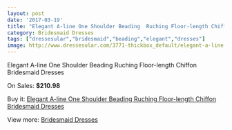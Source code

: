 ```yaml
---
layout: post
date: '2017-03-19'
title: "Elegant A-line One Shoulder Beading  Ruching Floor-length Chiffon Bridesmaid Dresses"
category: Bridesmaid Dresses
tags: ["dressesular","bridesmaid","beading","elegant","dresses"]
image: http://www.dressesular.com/3771-thickbox_default/elegant-a-line-one-shoulder-beading-ruching-floor-length-chiffon-bridesmaid-dresses.jpg
---
```

Elegant A-line One Shoulder Beading  Ruching Floor-length Chiffon Bridesmaid Dresses

On Sales: **$210.98**
<a href="https://www.dressesular.com/bridesmaid-dresses/1474-elegant-a-line-one-shoulder-beading-ruching-floor-length-chiffon-bridesmaid-dresses.html"><amp-img layout="responsive" width="600" height="600" src="//www.dressesular.com/3771-thickbox_default/elegant-a-line-one-shoulder-beading-ruching-floor-length-chiffon-bridesmaid-dresses.jpg" alt="Elegant A-line One Shoulder Beading  Ruching Floor-length Chiffon Bridesmaid Dresses 0" /></a>

Buy it: [Elegant A-line One Shoulder Beading  Ruching Floor-length Chiffon Bridesmaid Dresses](https://www.dressesular.com/bridesmaid-dresses/1474-elegant-a-line-one-shoulder-beading-ruching-floor-length-chiffon-bridesmaid-dresses.html "Elegant A-line One Shoulder Beading  Ruching Floor-length Chiffon Bridesmaid Dresses")

View more: [Bridesmaid Dresses](https://www.dressesular.com/4-bridesmaid-dresses "Bridesmaid Dresses")